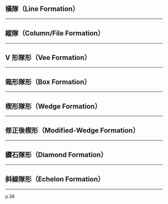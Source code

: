 ## 橫隊（Line Formation）
---

## 縱隊（Column/File Formation）
---

## V 形隊形（Vee Formation）
---

## 箱形隊形（Box Formation）
---

## 楔形隊形（Wedge Formation）
---

## 修正後楔形（Modified-Wedge Formation）
---

## 鑽石隊形（Diamond Formation）
---

## 斜線隊形（Echelon Formation）
---

p.38